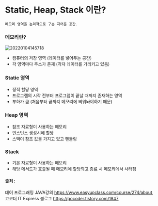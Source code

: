 # Static, Heap, Stack 이란?

`메모리 영역을 논리적으로 구분 지어둔 공간.`

### 메모리란?

![20220104145718](https://user-images.githubusercontent.com/78770230/148015803-56ca7934-598b-465a-b603-be884311d749.jpg)

- 컴퓨터의 저장 영역 (데이터를 넣어두는 공간)
- 각 영역마다 주소가 존재 (각자 데이터를 가리키고 있음)

### Static 영역

- 정적 할당 영역
- 프로그램의 시작 전부터 프로그램이 끝날 때까지 존재하는 영역
- 부하가 큼 (처음부터 끝까지 메모리에 띄워놔야하기 때문)

### Heap 영역

- 참조 자료형이 사용하는 메모리
- 인스턴스 생성시에 할당
- 스택이 참조 값을 가지고 있고 핸들링

### Stack

- 기본 자료형이 사용하는 메모리
- 해당 메서드가 호출될 때 메모리에 할당되고 종료 시 메모리에서 사라짐




#### 출처 : 
데어 프로그래밍 JAVA강의 <https://www.easyupclass.com/course/274/about>,
고코더 IT Express 블로그 <https://gocoder.tistory.com/1847>
